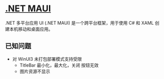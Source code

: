 # [.NET MAUI](https://docs.microsoft.com/zh-cn/dotnet/maui/what-is-maui)
.NET 多平台应用 UI (.NET MAUI) 是一个跨平台框架，用于使用 C# 和 XAML 创建本机移动和桌面应用。

## 已知问题
- 对 WinUI3 未打包部署模式支持受限
    - TitleBar 最小化，最大化，关闭 按钮无效
    - 图片资源不显示